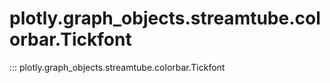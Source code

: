 # plotly.graph_objects.streamtube.colorbar.Tickfont

::: plotly.graph_objects.streamtube.colorbar.Tickfont
